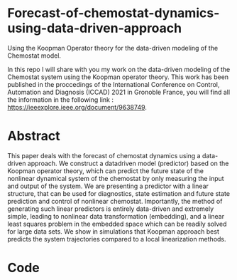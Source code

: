 # Forecast-of-chemostat-dynamics-using-data-driven-approach

Using the Koopman Operator theory for the data-driven modeling of the Chemostat model.

In this repo I will share with you my work on the data-driven modeling of the Chemostat system using the Koopman operator theory. This work has been published in  the proccedings of the International Conference on Control, Automation and Diagnosis (ICCAD) 2021 in Gronoble France, you will find all the information in the following link : https://ieeexplore.ieee.org/document/9638749.


# Abstract
This paper deals with the forecast of chemostat
dynamics using a data-driven approach. We construct a datadriven model (predictor) based on the Koopman operator theory,
which can predict the future state of the nonlinear dynamical
system of the chemostat by only measuring the input and output
of the system. We are presenting a predictor with a linear
structure, that can be used for diagnostics, state estimation
and future state prediction and control of nonlinear chemostat.
Importantly, the method of generating such linear predictors is
entirely data-driven and extremely simple, leading to nonlinear
data transformation (embedding), and a linear least squares
problem in the embedded space which can be readily solved
for large data sets. We show in simulations that Koopman
approach best predicts the system trajectories compared to a
local linearization methods.

# Code

